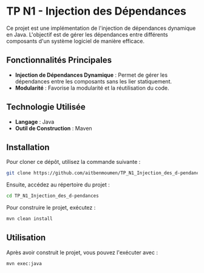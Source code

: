# TP N1 - Injection des Dépendances

Ce projet est une implémentation de l'injection de dépendances dynamique en Java. L'objectif est de gérer les dépendances entre différents composants d'un système logiciel de manière efficace.

## Fonctionnalités Principales

- **Injection de Dépendances Dynamique** : Permet de gérer les dépendances entre les composants sans les lier statiquement.
- **Modularité** : Favorise la modularité et la réutilisation du code.

## Technologie Utilisée

- **Langage** : Java
- **Outil de Construction** : Maven

## Installation

Pour cloner ce dépôt, utilisez la commande suivante :

```bash
git clone https://github.com/aitbenmoumen/TP_N1_Injection_des_d-pendances.git
```

Ensuite, accédez au répertoire du projet :

```bash
cd TP_N1_Injection_des_d-pendances
```

Pour construire le projet, exécutez :

```bash
mvn clean install
```

## Utilisation

Après avoir construit le projet, vous pouvez l'exécuter avec :

```bash
mvn exec:java
```
